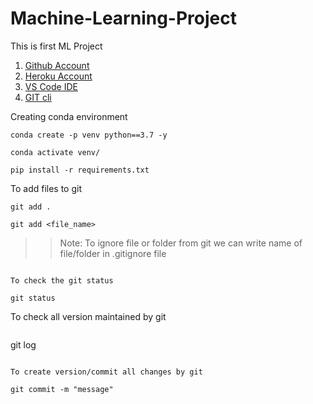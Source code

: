 # Machine-Learning-Project
This is first ML Project

1. [Github Account](https://github.com)
2. [Heroku Account](https://dashboard.heroku.com/login)
3. [VS Code IDE](https://code.visualstudio.com/download)
4. [GIT cli](https://git-scm.com/downloads)

Creating conda environment
```
conda create -p venv python==3.7 -y
```
```
conda activate venv/
```
```
pip install -r requirements.txt
```

To add files to git
```
git add .
```
```
git add <file_name>
```

>>Note: To ignore file or folder from git we can write name of file/folder in .gitignore file
```

To check the git status
```
```
git status
```

To check all version maintained by git
```
```
git log
```

To create version/commit all changes by git
```
```
git commit -m "message"
```